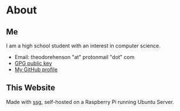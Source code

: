 # About

## Me

I am a high school student with an interest in computer science.

* Email: theodorehenson "at" protonmail "dot" com
* [GPG public key](https://dir.theohenson.com/file/key.asc)
* [My GitHub profile](https://github.com/tteeoo)

## This Website

Made with [ssg](https://www.romanzolotarev.com/ssg.html), self-hosted on a Raspberry Pi running Ubuntu Server.
